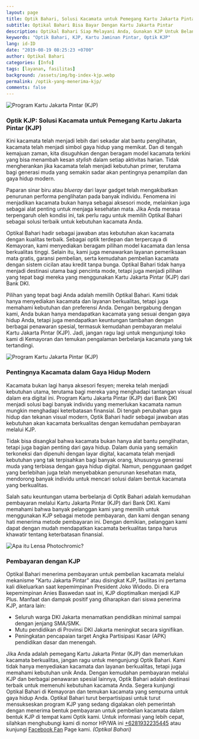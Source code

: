 ```yaml
---
layout: page
title: Optik Bahari, Solusi Kacamata untuk Pemegang Kartu Jakarta Pintar (KJP)
subtitle: Optikal Bahari Bisa Bayar Dengan Kartu Jakarta Pintar
description: Optikal Bahari Siap Melayani Anda, Gunakan KJP Untuk Belanja Kacamata Terbaik. Kunjungi Kami Sekarang & Rasakan Pengalaman Berbelanja Yang Menyenangkan
keywords: "Optik Bahari, KJP, Kartu Jaminan Pintar, Optik KJP"
lang: id-ID
date: "2019-08-19 08:25:23 +0700"
author: Optikal Bahari
categories: [Info]
tags: [layanan, fasilitas]
background: /assets/img/bg-index-kjp.webp
permalink: /optik-yang-menerima-kjp/
comments: false
---
```


<div class="card shadow p-3 bg-white mb-5">
  <img
    itemprop="image"
    data-src="/assets/img/posts/optikal-bahari-kjp/kjp-optikalbahari-01.webp"
    src="/assets/img/posts/optikal-bahari-kjp/kjp-optikalbahari-01.webp"
    class="card-img-top img-fluid"
    alt="Program Kartu Jakarta Pintar (KJP)" />
  <div class="card-body">
    <h3 class="card-title">
      Optik KJP: Solusi Kacamata untuk Pemegang Kartu Jakarta Pintar (KJP)
    </h3>
    <p class="card-text text-left">
      Kini kacamata telah menjadi lebih dari sekadar alat bantu penglihatan, kacamata telah menjadi simbol gaya hidup yang memikat. Dan di tengah kemajuan zaman, kita disuguhkan dengan beragam model kacamata terkini yang bisa menambah kesan
      <em>stylish</em>
      dalam setiap aktivitas harian. Tidak mengherankan jika kacamata telah menjadi kebutuhan primer, terutama bagi generasi muda yang semakin sadar akan pentingnya penampilan dan gaya hidup modern.
    </p>
    <p class="card-text text-left">
      Paparan sinar biru atau
      <em>blueray</em>
      dari layar gadget telah mengakibatkan penurunan performa penglihatan pada banyak individu. Fenomena ini menjadikan kacamata bukan hanya sebagai aksesori mode, melainkan juga sebagai alat penting untuk menjaga kesehatan mata. Jika Anda merasa terpengaruh oleh kondisi ini, tak perlu ragu untuk memilih Optikal Bahari sebagai solusi terbaik untuk kebutuhan kacamata Anda.
    </p>
    <p class="card-text text-left">
      Optikal Bahari hadir sebagai jawaban atas kebutuhan akan kacamata dengan kualitas terbaik. Sebagai optik terdepan dan terpercaya di Kemayoran, kami menyediakan beragam pilihan model kacamata dan lensa berkualitas tinggi. Selain itu, kami juga menawarkan layanan pemeriksaan mata gratis, garansi pembelian, serta kemudahan pembelian kacamata dengan sistem cicilan atau kredit tanpa bunga. Optikal Bahari tidak hanya menjadi destinasi utama bagi pencinta mode, tetapi juga menjadi pilihan yang tepat bagi mereka yang menggunakan Kartu Jakarta Pintar (KJP) dari Bank DKI.
    </p>
    <p class="card-text text-left">
      Pilihan yang tepat bagi Anda adalah memilih Optikal Bahari. Kami tidak hanya menyediakan kacamata dan layanan berkualitas, tetapi juga memahami kebutuhan dan preferensi Anda. Dengan bergabung dengan kami, Anda bukan hanya mendapatkan kacamata yang sesuai dengan gaya hidup Anda, tetapi juga mendapatkan keuntungan tambahan dengan berbagai penawaran spesial, termasuk kemudahan pembayaran melalui Kartu Jakarta Pintar (KJP). Jadi, jangan ragu lagi untuk mengunjungi toko kami di Kemayoran dan temukan pengalaman berbelanja kacamata yang tak tertandingi.
    </p>
  </div>
</div>

<div class="card-deck mb-3">
  <div class="card shadow p-3 mb-5 bg-white rounded">
    <img
      itemprop="image"
      data-src="/assets/img/posts/optikal-bahari-kjp/kjp-optikalbahari-01.webp"
      src="/assets/img/posts/optikal-bahari-kjp/kjp-optikalbahari-01.webp"
      class="card-img-top img-fluid"
      alt="Program Kartu Jakarta Pintar (KJP)" />
    <div class="card-body">
      <h3 class="card-title">
        Pentingnya Kacamata dalam Gaya Hidup Modern
      </h3>
      <p class="card-text text-left">
        Kacamata bukan lagi hanya aksesori fesyen; mereka telah menjadi kebutuhan utama, terutama bagi mereka yang menghadapi tantangan visual dalam era digital ini. Program Kartu Jakarta Pintar (KJP) dari Bank DKI menjadi solusi bagi banyak individu yang memerlukan kacamata namun mungkin menghadapi keterbatasan finansial. Di tengah perubahan gaya hidup dan tekanan visual modern, Optik Bahari hadir sebagai jawaban atas kebutuhan akan kacamata berkualitas dengan kemudahan pembayaran melalui KJP.
      </p>
      <p class="card-text text-left">
        Tidak bisa disangkal bahwa kacamata bukan hanya alat bantu penglihatan, tetapi juga bagian penting dari gaya hidup. Dalam dunia yang semakin terkoneksi dan dipenuhi dengan layar digital, kacamata telah menjadi kebutuhan yang tak terpisahkan bagi banyak orang, khususnya generasi muda yang terbiasa dengan gaya hidup digital. Namun, penggunaan gadget yang berlebihan juga telah menyebabkan penurunan kesehatan mata, mendorong banyak individu untuk mencari solusi dalam bentuk kacamata yang berkualitas.
      </p>
      <p class="card-text text-left">
        Salah satu keuntungan utama berbelanja di Optik Bahari adalah kemudahan pembayaran melalui Kartu Jakarta Pintar (KJP) dari Bank DKI. Kami memahami bahwa banyak pelanggan kami yang memilih untuk menggunakan KJP sebagai metode pembayaran, dan kami dengan senang hati menerima metode pembayaran ini. Dengan demikian, pelanggan kami dapat dengan mudah mendapatkan kacamata berkualitas tanpa harus khawatir tentang keterbatasan finansial.
      </p>
    </div>
  </div>
</div>

<div class="card-deck mb-3">
  <div class="card shadow p-3 mb-5 bg-white rounded">
    <img
      itemprop="image"
      data-src="/assets/img/posts/optikal-bahari-kjp/kjp-optikalbahari-02.webp"
      src="/assets/img/posts/optikal-bahari-kjp/kjp-optikalbahari-02.webp"
      class="card-img-top img-fluid"
      alt="Apa itu Lensa Photochromic?" />
    <div class="card-body">
      <h3 class="card-title">
        Pembayaran dengan KJP
      </h3>
      <p class="card-text text-left">
        Optikal Bahari menerima pembayaran untuk pembelian kacamata melalui mekanisme "Kartu Jakarta Pintar" atau disingkat KJP, fasilitas ini pertama kali dikeluarkan saat kepemimpinan President Joko Widodo. Di era kepemimpinan Anies Baswedan saat ini, KJP dioptimalkan menjadi KJP Plus. Manfaat dan dampak positif yang diharapkan dari siswa penerima KJP, antara lain:
      </p>
      <p class="card-text text-left">
        <ul>
          <li>Seluruh warga DKI Jakarta menamatkan pendidikan minimal sampai dengan jenjang SMA/SMK.</li>
          <li>Mutu pendidikan di Provinsi DKI Jakarta meningkat secara signifikan.</li>
          <li>Peningkatan pencapaian target Angka Partisipasi Kasar (APK) pendidikan dasar dan menengah.</li>
        </ul>
      </p>
      <p class="card-text text-left">
        Jika Anda adalah pemegang Kartu Jakarta Pintar (KJP) dan memerlukan kacamata berkualitas, jangan ragu untuk mengunjungi Optik Bahari. Kami tidak hanya menyediakan kacamata dan layanan berkualitas, tetapi juga memahami kebutuhan unik Anda. Dengan kemudahan pembayaran melalui KJP dan berbagai penawaran spesial lainnya, Optik Bahari adalah destinasi terbaik untuk memenuhi kebutuhan kacamata Anda. Segera kunjungi Optikal Bahari di Kemayoran dan temukan kacamata yang sempurna untuk gaya hidup Anda. Optikal Bahari turut berpartisipasi untuk turut mensukseskan program KJP yang sedang digalakan oleh pemerintah dengan menerima bentuk pembayaran untuk pembelian kacamata dalam bentuk KJP di tempat kami Optik kami. Untuk informasi yang lebih cepat, silahkan menghubungi kami di nomor HP/WA ini
        <a
          href="https://api.whatsapp.com/send?phone=6281932235445&text=Hallo%2C+saya+butuh+informasi+lebih+lanjut+mengenai+Optikal+Bahari"
          id="WhatsAppClick"
          class="WhatsAppCall"
          title="Call WhatsApp">+6281932235445</a>
        atau kunjungi
        <a
          href="https://www.facebook.com/optikalbahari"
          id="FBClick"
          title="Facebook Page Optikal Bahari"
          class="FacebookPage">Facebook Fan</a>
        Page kami.
        <em>(Optikal Bahari)</em>
      </p>
    </div>
  </div>
</div>